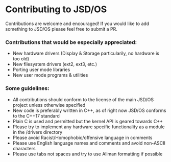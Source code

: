 # Contributing to JSD/OS

Contributions are welcome and encouraged! If you would like to add something to JSD/OS please feel free to submit a PR. 

### Contributions that would be especially appreciated:
- New hardware drivers (Display & Storage particularily, no hardware is too old)
- New filesystem drivers (ext2, ext3, etc.)
- Porting user mode libraries
- New user mode programs & utilities

### Some guidelines:
- All contributions should conform to the license of the main JSD/OS project unless otherwise specified
- New code is preferably written in C++, as of right now JSD/OS conforms to the C++17 standard
- Plain C is used and permitted but the kernel API is geared towards C++
- Please try to implement any hardware specific functionality as a module in the /drivers directory
- Please avoid Racist/Homophobic/offensive language in comments
- Please use English language names and comments and avoid non-ASCII characters
- Please use tabs not spaces and try to use Allman formatting if possible

